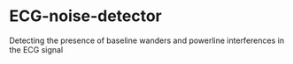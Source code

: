 # ECG-noise-detector
Detecting the presence of baseline wanders and  powerline interferences in the ECG signal
